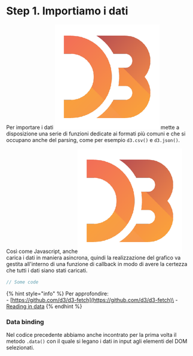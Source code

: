 # Step 1. Importiamo i dati

Per importare i dati <img src="../../.gitbook/assets/1562726.png" alt="" data-size="line"> mette a disposizione una serie di funzioni dedicate ai formati più comuni e che si occupano anche del parsing, come per esempio `d3.csv()` e `d3.json()`.

Così come Javascript, anche<img src="../../.gitbook/assets/1562726.png" alt="" data-size="line"> carica i dati in maniera asincrona, quindi la realizzazione del grafico va gestita all'interno di una funzione di callback in modo di avere la certezza che tutti i dati siano stati caricati.

```javascript
// Some code
```

{% hint style="info" %}
Per approfondire: \
\- [https://github.com/d3/d3-fetch](https://github.com/d3/d3-fetch)\
\- [Reading in data](http://learnjsdata.com/read\_data.html)
{% endhint %}

### Data binding

Nel codice precedente abbiamo anche incontrato per la prima volta il metodo `.data()` con il quale si legano i dati in input agli elementi del DOM selezionati.
